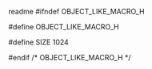readme #ifndef OBJECT_LIKE_MACRO_H

#define OBJECT_LIKE_MACRO_H

#define SIZE 1024

#endif /* OBJECT_LIKE_MACRO_H */
